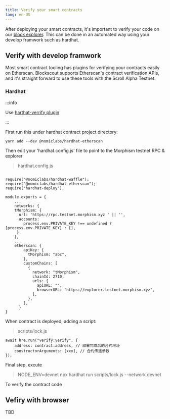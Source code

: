 ```yaml
---
title: Verify your smart contracts
lang: en-US
---
```


After deploying your smart contracts, it's important to verify your code on our [block explorer](www.google.com). This can be done in an automated way using your develop framwork such as hardhat.



## Verify with develop framwork

Most smart contract tooling has plugins for verifying your contracts easily on Etherscan. Blockscout supports Etherscan's contract verification APIs, and it's straight forward to use these tools with the Scroll Alpha Testnet.

### Hardhat

:::info

Use [harthat-verrify plugin](https://hardhat.org/hardhat-runner/plugins/nomicfoundation-hardhat-verify)

:::

First run this under hardhat contract project directory:

~~~
yarn add --dev @nomiclabs/hardhat-etherscan
~~~

Then edit your 'hardhat.config.js' file to point to the Morphism testnet RPC & explorer
> hardhat.config.js


~~~

require("@nomiclabs/hardhat-waffle");
require("@nomiclabs/hardhat-etherscan");
require('hardhat-deploy');

module.exports = {
    ...
    networks: {
    tMorphism: {
      url: 'https://rpc.testnet.morphism.xyz ' || '',
      accounts:
        process.env.PRIVATE_KEY !== undefined ? [process.env.PRIVATE_KEY] : [],
     },
    },
    ...
    etherscan: {
        apiKey: {
          tMorphism: "abc",
        },
        customChains: [
          {
            network: "tMorphism",
            chainId: 2710,
            urls: {
              apiURL: "",
              browserURL: "https://explorer.testnet.morphism.xyz",
            },
          },
        ],
      }
}

~~~

When contract is deployed, adding a script: 
> scripts/lock.js

~~~
await hre.run("verify:verify", {
    address: contract.address, // 部署完成后的合约地址
    constructorArguments: [xxx], // 合约传递参数
});
~~~

Final step, excute

> NODE_ENV=devnet npx hardhat run scripts/lock.js --network devnet

To verify the contract code

## Vefiry with browser

TBD